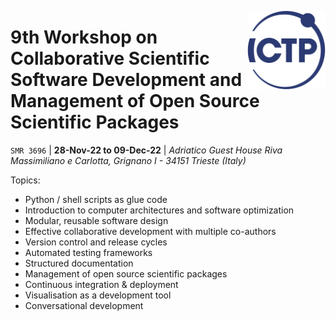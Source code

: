<a href="https://indico.ictp.it/event/9781/"><img src="https://raw.githubusercontent.com/zelenelez/images/master/International_Centre_for_Theoretical_Physics.png" width="125" height="125" align="right" /></a>

# 9th Workshop on Collaborative Scientific Software Development and Management of Open Source Scientific Packages 
``SMR 3696`` | **28-Nov-22 to 09-Dec-22** | *Adriatico Guest House Riva Massimiliano e Carlotta, Grignano I - 34151 Trieste (Italy)*



Topics:
- Python / shell scripts as glue code
- Introduction to computer architectures and software optimization
- Modular, reusable software design
- Effective collaborative development with multiple co-authors
- Version control and release cycles
- Automated testing frameworks
- Structured documentation
- Management of open source scientific packages
- Continuous integration & deployment
- Visualisation as a development tool
- Conversational development
